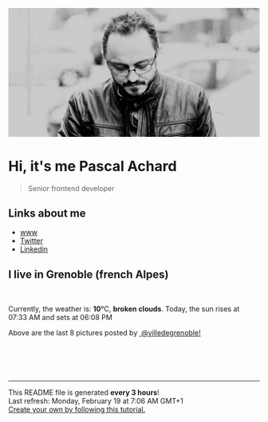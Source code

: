 ![Pascal Achard](./images/photo-pascal-achard.jpg)
# Hi, it's me Pascal Achard
> Senior frontend developer

## Links about me
- [www](https://www.pascal-achard.com)
- [Twitter](https://twitter.com/botmaster)
- [Linkedin](http://www.linkedin.com/in/pascal-achard)


## I live in Grenoble (french Alpes)
<img src="https://openweathermap.org/img/wn/04n@2x.png" alt="">

Currently, the weather is: **10**°C, **broken clouds**.
Today, the sun rises at 07:33 AM and sets at 06:08 PM

Above are the last 8 pictures posted by <a href="https://www.instagram.com/villedegrenoble/" target="_blank"><img alt="" src="https://upload.wikimedia.org/wikipedia/commons/thumb/e/e7/Instagram_logo_2016.svg/1024px-Instagram_logo_2016.svg.png" width="20"/> @villedegrenoble!</a>

<p style="display: flex; flex-wrap: wrap; gap: 20px;">
        <img src="https://cdn1.picuki.com/hosted-by-instagram/q/0exhNuNYnjBGZDHIdN5WmL9I2PwkAQ9OKfhSQ7e71yJjMBhsLH6QvJA0mpCl6yRxIwVgFDeSYzti4o0pUVlRCD19PkPWTryPRDlW7q6cVuvN0TRn95dkk788KXIdZHGq8sEuUwmYdSgIGaYDG7uo%7C%7CegU++XucjcGpTCMNbdBmzdttdCwFahlza4lsfe4kx2xu5xncG114WNxahlw5OLUqQUCSKn5PN1gpKZlR7pCjM4A%7C%7Cb281nT2F2MrNWh8FDSR9IXEi6g8iyDXdzQspjD3F+8EIU8hjl246g8XiIUlu6GDDqFi+MZ1lpiHalFBWmhm+jVBocW+xzTsSUGI%7C%7CgVRwGKOlf7kNPchmZbxJvuYatDs1XztdJzJOo95DlQVC+X4d3aIDf+DVuV9ldlgPb0d8xvm1EjvOrO53xBzU3gfxTuDUcIgfNyb4LaNxmbXuhmbiS4ix+6uXOdJwWdN0ZeI%7C%7CA9cQGTLF95VDSDe8AEtJOdyVp+OkZuJPb1mEEQhbNxVlW+IuIZRJEvpoOlqNos=.jpeg" alt="" width="200"/>
        <img src="https://cdn1.picuki.com/hosted-by-instagram/q/0exhNuNYnjBGZDHIdN5WmL9I2PwkAQ9OKfhSQ7e71yJjMBhsLH6QvJA0mpCl6yRxIwVgFDeSYzti44wiV1lSAj19PkLfQLKBTj1c66WaU+jN1DJi9JNhlL0xLHwbbHOr%7C%7C8ItXAmYdSgIGaYDG7uo%7C%7CesJ8fvwazYAuDSSMeUtzCVG%7C%7CMm0X51wm8Qf8fTT0FOzv9R3GzNJzWM1eUAmscnbrSgLUbr2O8ti9%7C%7CM6F%7C%7CkKhMZL7e3tnyv2H2g+PVFwFA+cu5+czr5awxzmdwo382L6Y7lrenwH1EahoyMQisF7jp2QM8to3fNlkI%7C%7CmHWVXSE1KhjVP1pe+lX6aJTXv1kRtwGHQyraOefs%7C%7C+7jqCOSzcdy44TvlPZ%7C%7CEIe5haV8XLtj3AHHtZaaSQpt92NkBH7VN1FzivVP7e7ipjENOJTNoqSKhXLliZsKE8YGjpE%7C%7C+qQ2JmQ8Ik5WBdbRkxUkN%7C%7CeSC+hFsQFj%7C%7CLvxgGnLZ3A10R%7C%7CoXJuqezdjrZet9WxoDY9ER+TTf0Q==.jpeg" alt="" width="200"/>
        <img src="https://cdn1.picuki.com/hosted-by-instagram/q/0exhNuNYnjBGZDHIdN5WmL9I2PwkAQ9OKfhSQ7e71yJjMBhsLH6QvJA0mpCl6yRxIwVgFDeSYzti7I8qUFtSCj19PkDdSrOITDlX6aqeVO3N1jNm8pZjnL43KHEZbXar8cAqUgmYdSgIGaYDG7uo+qhT5aGuO1lQpTb9d7JGmC4E5ZObS6olhMF4pJ2Jg3Tt%7C%7C9k4Ki5e82wzJURmpNTfvGhYEaW+NMB166d1RbMCxMkA%7C%7C6nRlSaHEmw+Jj8uQXagtIj+kOYA2BzlfxMhxDbqXoAoDnRGsnOIpEF3t4gj1aSNBdxuiekZkIH2bSAEXG428Fk71p26qCDMa2is4EhX2j3+2J6mX%7C%7CQf9brUJqKzT%7C%7Crz4wXxPp%7C%7CUF+hhbD9cJLmFdxGObfa1BZ8Uw81AFKUeh2GU9iW7WbOg6ENODS1ltGSPKKpHUOmr9IaWp2%7C%7C2jQW8rDQIksuQf7xsxgcO98uarwl+JCqTIZ4WbWSBn28sEeFTeLqVxpyHPrwU.jpeg" alt="" width="200"/>
        <img src="https://cdn1.picuki.com/hosted-by-instagram/q/0exhNuNYnjBGZDHIdN5WmL9I2PwkAQ9OKfhSQ7e71yJjMBhsLH6QvJA0mpCl6yRxIwVgFDeSYzti4o0pVlVSDT19PkfZQb2ITjxW56SYUujN2z1n95Vmk7syLXwXZHau9scvXQmYdSgIGaYDG7uo%7C%7CeoX+OXucjIFpi2WNLQT9zJBpY6uSKVKz8B1pJ2Jg3Tt%7C%7C9k4Ki5e82wzJURmpNTfvGhYEaW+NMB166d1RbMCxMkA%7C%7C6nRlSaHEmw+Jj8uRHagtIj+kOYA2CrBIQQOoni2YqtjDnQhg1H2uSB3t4gj1aSNBdxuiekZkIH2bSAEXG428Fk71p26qCDMa2is4EhX2j3+2J6mX8ot97vUAOuwX%7C%7C7z4xXhO576LetifD9cJLmFdxGObvb7BMtbwcYaWvdGig7lzye7V6ng6RkpEjxvjCC6OcNoQPexyvuJ4yWEpDmFqDYPpsOVRKlQwA505Mmy+hE9dnmbU51rbGKF+AJkLdBDTq3BmsOMabsXHEU=.jpeg" alt="" width="200"/>
        <img src="https://cdn1.picuki.com/hosted-by-instagram/q/0exhNuNYnjBGZDHIdN5WmL9I2PwkAQ9OKfhSQ7e71yJjMBhsLH6QvJA0mpCj4yRwKwVlASuRYzti4okuUllYCj15OkHZT7eBSjdR6KmRUuilvDBv%7C%7CZJikbw3KXYdYXeo9ccrVgmYdSgIGaYDG7uo%7C%7CesJ%7C%7CPnucjcFrjOMNbRKmDdttdCwFahlza4lsfe4kx2xu5xncG114WNxahlw5OLUqQUCSKn5PN1gpKZlR7pCjM4A%7C%7Cb281nT2F2MrNWh8FDSR9IXEi6g8iyDXdzQspjD3Eu8EIU8hjl246g9k4okAt7C3BaN++MZh57T1S3JBWmhm+jVBocW+xzTvSUGI%7C%7CgVRwGKOlf7kNPEu+8WgGtKbdMm5wQDDauHKR7RuDnAuBMbSVnaOJPyCD8B1hIJYC%7C%7CdMwwyD%7C%7CCCcf5XCyCI3CzAX1WGvWMMpE67b+6GnzWTZhmDWolRuxJo=.jpeg" alt="" width="200"/>
        <img src="https://cdn1.picuki.com/hosted-by-instagram/q/0exhNuNYnjBGZDHIdN5WmL9I2PwkAQ9OKfhSQ7e71yJjMBhsLH6QvJA0mpCl6yRxIwVgFDeSYzti4oksWV9SDD19PkffQLKITTlS56yfVO7N0jVn8JZplb80LX0XbXap9solVAmYdSgIGaYDG7uo+qhT5aGuO1lQpzb9d7JGmC4E5ZPiZ6x29Zk0v6uJk1%7C%7Ck7JYwKXNM+243dhtl85PcpDtEWvbzNsA6q6RjAIgCifgG6vuzynXhV1IkeFFxHzPC44WQsvsvqBL5YBQZwzmuV6Y1NwobhVjmljkA449+n6SDFaxMn%7C%7C07s%7C%7C2AATNBVmtUpBVtmJGCnCbUNU2z8lR%7C%7C51XE7JecJtA8i8beL%7C%7CTPe8HcmA7xK+L6UehoEyhCA%7C%7C%7C%7CUBBKJZvq+WpgJqapJPtUdxQaT+DW2dqD7%7C%7CgZyEBFkh2DdXrNlYdzL4J+B0E%7C%7CKjweqtiADp+aJXpIax1sApJCpvlIiLlmAOsZMBCff3Q16EI0VJeg=.jpeg" alt="" width="200"/>
        <img src="https://cdn1.picuki.com/hosted-by-instagram/q/0exhNuNYnjBGZDHIdN5WmL9I2PwkAQ9OKfhSQ7e71yJjMBhsLH6QvJA0mpCl6yRxIwVgFDeSYzti4ogpV1hRCz19PkffQLaPTTlS56+YV+7N0DJk8JZglLo3JXUeZXKo8MsrUAmYdSgIGaYDG7uo+qhT5aGuO1lQpTb9d7JGmC4E5ZObS6olhMF4pJ2Jg3Tt%7C%7C9k4Ki5e82wzJURmpNTfvGhYEaW+NMB166d1RbMCxMkA%7C%7C6nRlSaHEmw+Jj8uRHagtIj+kOYA2CfRUBEqyzWUcJ9rDnRHmXCavD53t4gj1aSNBdxuiekZkIH2bSAEXG428Fk71p26qCDMa2is4EhX2j3+2JrkXcol9brEJqawT%7C%7Cq94TvlOpzEPe9jfD9cJLmFdxGObfa1BZ8Uw81AFKUeh2GU9ie7cenh1UBdDSdbkw2CVYNyE%7C%7C+Y7oaU%7C%7CmbAhDPZqSMeutvvWLBNwmRoy%7C%7CW8rwl+JCqTIZAfGWD3n28sEeFTeLqVxpyHPrwU.jpeg" alt="" width="200"/>
        <img src="https://cdn1.picuki.com/hosted-by-instagram/q/0exhNuNYnjBGZDHIdN5WmL9I2PwkAQ9OKfhSQ7e71yJjMBhsLH6QvJA0mpCj4yRwKwVlASuRYzti4YMrV1hTCz17OEbXT7yNTz9U7qiRUOakvDRl95Vpl7ozLXUcY3+r88IqUGSpNWwSDv5PHL%7C%7Clo7gX5v%7C%7CsbCgEpjuSKrVCkGZTjse3TO9%7C%7C2pYf5%7C%7CHSv1izv9QpcmkazXgpdAd4+pvlpDk1VOCtO8BnsaBwVLYBxMEM7vm8yWjpX2skeiB4FTObtMXPmvpFui3rSzY57zz2F%7C%7CF9EEIdvlqztEsh4Ycmi6aJIIc70t8A%7C%7CJjzZWwEGWlvqklPv6XslHPaSkGI%7C%7CmIUwGPRn+T8J7gprsigdcy8U%7C%7C%7C%7Cw7ybvR4brMYR%7C%7CZCILD%7C%7CrTAkX+BdGgBscAr6UCSMhGwgmg3gCkReOt80dmQjpP3mLeKMYoFdy%7C%7CgpCq8UjDiznT+AVoxZjt.jpeg" alt="" width="200"/>
</p>

------------
<p>This README file is generated <b>every 3 hours</b>!
    <br />Last refresh: Monday, February 19 at 7:06 AM GMT+1
    <br /><a href="https://medium.com/@th.guibert/how-to-create-a-self-updating-readme-md-for-your-github-profile-f8b05744ca91">Create your own by following this tutorial.</a>
</p>
<p><a href="https://github.com/botmaster/botmaster/actions/workflows/main.yaml"><img alt="" src="https://github.com/botmaster/botmaster/actions/workflows/main.yaml/badge.svg" /></a></p>

